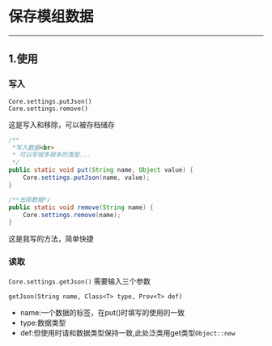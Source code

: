# 保存模组数据
***
## 1.使用
### 写入
```text
Core.settings.putJson()
Core.settings.remove()
```
这是写入和移除，可以被存档储存

```java 
/**
 *写入数据<br>
 * 可以写很多很多的类型...
 */
public static void put(String name, Object value) {
    Core.settings.putJson(name, value);
}

/**去除数据*/
public static void remove(String name) {
    Core.settings.remove(name);
}
```
这是我写的方法，简单快捷
### 读取
`Core.settings.getJson()`
需要输入三个参数
```text
getJson(String name, Class<T> type, Prov<T> def)
```
* name:一个数据的标签，在put()时填写的使用的一致
* type:数据类型
* def:但使用时请和数据类型保持一致,此处泛类用get类型```Object::new```

